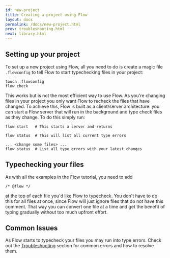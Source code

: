 ```yaml
---
id: new-project
title: Creating a project using Flow
layout: docs
permalink: /docs/new-project.html
prev: troubleshooting.html
next: library.html
---
```


## Setting up your project

To set up a new project using Flow, all you need to do is create a magic file `.flowconfig` to tell Flow to start typechecking files in your project:

```
touch .flowconfig
flow check
```

This works but is not the most efficient way to use Flow. As you're changing files in your project you only want Flow to recheck the files that have changed. To achieve this, Flow is built as a client/server architecture: you can start a Flow server that will run in the background and type check files as they change. To do this simply run:

```
flow start   # This starts a server and returns

flow status  # This will list all current type errors

... <change some files> ...
flow status  # List all type errors with your latest changes
```

## Typechecking your files

As with all the examples in the Flow tutorial, you need to add 

```
/* @flow */
```

at the top of each file you'd like Flow to typecheck. You don't have to do this for all files at once, since Flow will just ignore files that do not have this comment. That way you can convert one file at a time and get the benefit of typing gradually without too much upfront effort. 

## Common Issues

As Flow starts to typecheck your files you may run into type errors. Check out the [Troubleshooting](troubleshooting.html) section for common errors and how to resolve them. 
